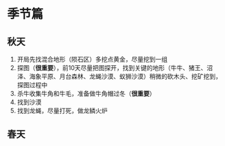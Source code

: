 # 季节篇
## 秋天

1. 开局先找混合地形（陨石区）多挖点黄金，尽量挖到一组
2. 探图（**很重要**），前10天尽量把图探开，找到关键的地形（牛牛、猪王、沼泽、海象平原、月台森林、龙蝇沙漠、蚁狮沙漠）稍微的砍木头、挖矿挖到，探图过程中
3. 杀牛收集牛角和牛毛，准备做牛角帽过冬（**很重要**）
4. 找到沙漠
5. 找到龙蝇，尽量打死，做龙鳞火炉

## 春天

